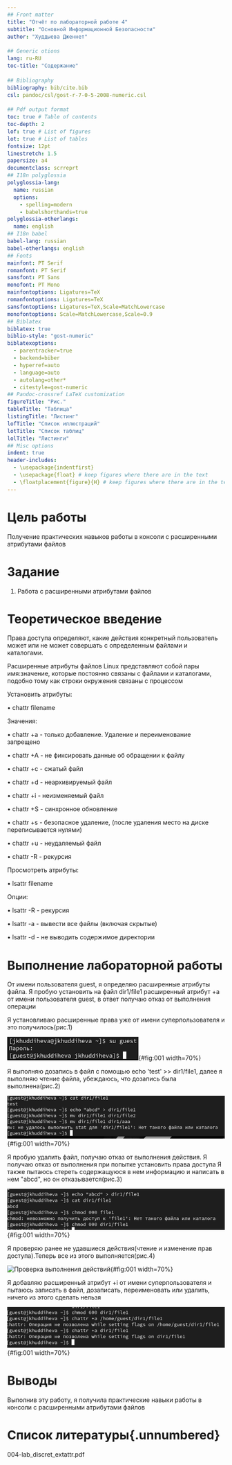 ```yaml
---
## Front matter
title: "Отчёт по лабораторной работе 4"
subtitle: "Основной Информационной Безопасности"
author: "Худдыева Дженнет"

## Generic otions
lang: ru-RU
toc-title: "Содержание"

## Bibliography
bibliography: bib/cite.bib
csl: pandoc/csl/gost-r-7-0-5-2008-numeric.csl

## Pdf output format
toc: true # Table of contents
toc-depth: 2
lof: true # List of figures
lot: true # List of tables
fontsize: 12pt
linestretch: 1.5
papersize: a4
documentclass: scrreprt
## I18n polyglossia
polyglossia-lang:
  name: russian
  options:
	- spelling=modern
	- babelshorthands=true
polyglossia-otherlangs:
  name: english
## I18n babel
babel-lang: russian
babel-otherlangs: english
## Fonts
mainfont: PT Serif
romanfont: PT Serif
sansfont: PT Sans
monofont: PT Mono
mainfontoptions: Ligatures=TeX
romanfontoptions: Ligatures=TeX
sansfontoptions: Ligatures=TeX,Scale=MatchLowercase
monofontoptions: Scale=MatchLowercase,Scale=0.9
## Biblatex
biblatex: true
biblio-style: "gost-numeric"
biblatexoptions:
  - parentracker=true
  - backend=biber
  - hyperref=auto
  - language=auto
  - autolang=other*
  - citestyle=gost-numeric
## Pandoc-crossref LaTeX customization
figureTitle: "Рис."
tableTitle: "Таблица"
listingTitle: "Листинг"
lofTitle: "Список иллюстраций"
lotTitle: "Список таблиц"
lolTitle: "Листинги"
## Misc options
indent: true
header-includes:
  - \usepackage{indentfirst}
  - \usepackage{float} # keep figures where there are in the text
  - \floatplacement{figure}{H} # keep figures where there are in the text
---
```


# Цель работы

Получение практических навыков работы в консоли с расширенными атрибутами файлов

# Задание

1. Работа с расширенными атрибутами файлов

# Теоретическое введение

Права доступа определяют, какие действия конкретный пользователь может или не может совершать с определенным файлами и каталогами.

Расширенные атрибуты файлов Linux представляют собой пары имя:значение, которые постоянно связаны с файлами и каталогами, подобно тому как строки окружения связаны с процессом

Установить атрибуты:

• chattr filename

Значения:

• chattr +a - только добавление. Удаление и переименование запрещено

• chattr +A - не фиксировать данные об обращении к файлу

• chattr +c - сжатый файл

• chattr +d - неархивируемый файл

• chattr +i - неизменяемый файл

• chattr +S - синхронное обновление

• chattr +s - безопасное удаление, (после удаления место на диске переписывается нулями)

• chattr +u - неудаляемый файл

• chattr -R - рекурсия

Просмотреть атрибуты:

• lsattr filename

Опции:

• lsattr -R - рекурсия

• lsattr -a - вывести все файлы (включая скрытые)

• lsattr -d - не выводить содержимое директории

# Выполнение лабораторной работы

От имени пользователя guest, я определяю расширенные атрибуты файла.
Я пробую установить на файл dir1/file1 расширенный атрибут +а от имени пользователя guest, в ответ получаю отказ от выполнения операции

Я установливаю расширенные права уже от имени суперпользователя и это получилось(рис.1)

![Установка расширенных атрибутов](image/1.png){#fig:001 width=70%}

Я выполняю дозапись в файл с помощью echo 'test' >> dir1/file1, далее я выполняю чтение файла, убеждаюсь, что дозапись была выполнена(рис.2)

![Дозапись в файл](image/2.png){#fig:001 width=70%}

Я пробую удалить файл, получаю отказ от выполнения действия.
Я получаю отказ от выполнения при попытке установить права доступа
Я также пытаюсь стереть содержащуюся в нем информацию и написать в нем "abcd", но он отказывается(рис.3)

![Попытка изменить информации](image/3.png){#fig:001 width=70%}

Я проверяю ранее не удавшиеся действия(чтение и изменение прав доступа).Теперь все из этого выполняется(рис.4)

![Проверка выполнения действий](x-special/nautilus-clipboardimage/4.png){#fig:001 width=70%}

Я добавляю расширенный атрибут +i от имени суперпользователя и пытаюсь записать в файл, дозаписать, переименовать или удалить, ничего из
этого сделать нельзя

![Проверка выполнения действий](image/5.png){#fig:001 width=70%}

# Выводы

Выполнив эту работу, я получила практические навыки работы в консоли с расширенными атрибутами файлов

# Список литературы{.unnumbered}

004-lab_discret_extattr.pdf
